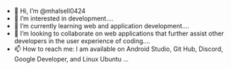 - 👋 Hi, I’m @mhalsell0424
- 👀 I’m interested in development....
- 🌱 I’m currently learning web and application development....
- 💞️ I’m looking to collaborate on web applications that further assist other developers in the user experience of coding....
- 📫 How to reach me: I am available on Android Studio, Git Hub, Discord, Google Developer, and Linux Ubuntu ...

<!---
mhalsell0424/mhalsell0424 is a ✨ special ✨ repository because its `README.md` (this file) appears on your GitHub profile.
You can click the Preview link to take a look at your changes.
--->

